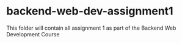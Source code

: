 # backend-web-dev-assignment1
This folder will contain all assignment 1 as part of the Backend Web Development Course
